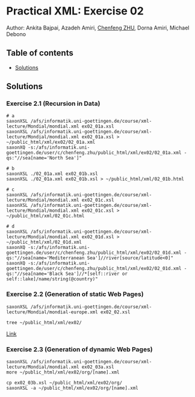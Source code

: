 Practical XML: Exercise 02
==========================

Author: Ankita Bajpai, Azadeh Amiri, [Chenfeng ZHU](http://about.me/zhuchenfeng), Dorna Amiri, Michael Debono

## Table of contents

* [Solutions](#solutions)

## Solutions

### Exercise 2.1 (Recursion in Data)

``` shell
# a
saxonXSL /afs/informatik.uni-goettingen.de/course/xml-lecture/Mondial/mondial.xml ex02_01a.xsl
saxonXSL /afs/informatik.uni-goettingen.de/course/xml-lecture/Mondial/mondial.xml ex02_01a.xsl > ~/public_html/xml/ex02/02_01a.xml
saxonXQ -s:/afs/informatik.uni-goettingen.de/user/c/chenfeng.zhu/public_html/xml/ex02/02_01a.xml -qs:"//sea[name='North Sea']"

# b
saxonXSL ./02_01a.xml ex02_01b.xsl
saxonXSL ./02_01a.xml ex02_01b.xsl > ~/public_html/xml/02_01b.html

# c
saxonXSL /afs/informatik.uni-goettingen.de/course/xml-lecture/Mondial/mondial.xml ex02_01c.xsl
saxonXSL /afs/informatik.uni-goettingen.de/course/xml-lecture/Mondial/mondial.xml ex02_01c.xsl > ~/public_html/xml/02_01c.html

# d
saxonXSL /afs/informatik.uni-goettingen.de/course/xml-lecture/Mondial/mondial.xml ex02_01d.xsl > ~/public_html/xml/02_01d.xml
saxonXQ -s:/afs/informatik.uni-goettingen.de/user/c/chenfeng.zhu/public_html/xml/ex02/02_01d.xml -qs:"//sea[name='Mediterranean Sea']//river[source/latitude<0]"
saxonXQ -s:/afs/informatik.uni-goettingen.de/user/c/chenfeng.zhu/public_html/xml/ex02/02_01d.xml -qs:"//sea[name='Black Sea']//*[self::river or self::lake]/name/string(@country)"
```

### Exercise 2.2 (Generation of static Web Pages)

``` shell
saxonXSL /afs/informatik.uni-goettingen.de/course/xml-lecture/Mondial/mondial-europe.xml ex02_02.xsl

tree ~/public_html/xml/ex02/
```

[Link](http://user.informatik.uni-goettingen.de/~chenfeng.zhu/xml/ex02/)


### Exercise 2.3 (Generation of dynamic Web Pages)

``` shell
saxonXSL /afs/informatik.uni-goettingen.de/course/xml-lecture/Mondial/mondial.xml ex02_03a.xsl
more ~/public_html/xml/ex02/org/[name].xml

cp ex02_03b.xsl ~/public_html/xml/ex02/org/
saxonXSL -a ~/public_html/xml/ex02/org/[name].xml
```



